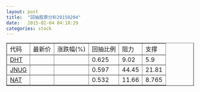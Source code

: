 ```yaml
---
layout: post
title:  "回抽股票分析20150204"
date:   2015-02-04 04:18:29
categories: stock
---
```

<script type="text/javascript">
var stockList = []
stockList.push('gb_dht');
stockList.push('gb_jnug');
stockList.push('gb_nat');
</script>
<table border="1">
 <tr>
 <td>代码</td>
 <td>最新价</td>
 <td>涨跌幅(%)</td>
 <td>回抽比例</td>
 <td>阻力</td>
 <td>支撑</td>
</tr>
  <tr id="dht">
  <td><a href="http://stock.finance.sina.com.cn/usstock/quotes/DHT.html" target="_blank">DHT</a></td><td></td><td></td><td>0.625</td><td>9.02</td><td>5.9</td></tr>
  <tr id="jnug">
  <td><a href="http://stock.finance.sina.com.cn/usstock/quotes/JNUG.html" target="_blank">JNUG</a></td><td></td><td></td><td>0.597</td><td>44.45</td><td>21.81</td></tr>
  <tr id="nat">
  <td><a href="http://stock.finance.sina.com.cn/usstock/quotes/NAT.html" target="_blank">NAT</a></td><td></td><td></td><td>0.532</td><td>11.66</td><td>8.765</td></tr>
</table>
